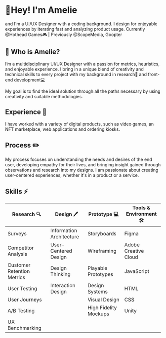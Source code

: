 # 👋Hey! I'm Amelie

and I'm a UI/UX Designer with a coding background.
I design for enjoyable experiences by iterating fast and analyzing product usage.
Currently @Hothead Games🎮 | Previously @ScopeMedia, Goopter



## 🌱 Who is Amelie?

I’m a multidisciplinary UI/UX Designer with a passion for metrics, heuristics, and enjoyable experience. I bring in a unique blend of creativity and technical skills to every project with my background in research🧪 and front-end development💻

My goal is to find the ideal solution through all the paths necessary by using creativity and suitable methodologies.

## Experience 💼

I have worked with a variety of digital products, such as video games, an NFT marketplace, web applications and ordering kiosks.

## Process ✏️

My process focuses on understanding the needs and desires of the end user, developing empathy for their lives, and bringing insight gained through observations and research into my designs. I am passionate about creating user-centered experiences, whether it's in a product or a service.

## Skills ⚡

| Research 🔍  | Design 🖊️ | Prototype 💻  | Tools & Environment 🛠️  |
| ------------- | ------------- | ------------- | ------------- |
| Surveys  | Information Architecture  | Storyboards  | Figma  |
| Competitor Analysis  | User-Centered Design  | Wireframing  | Adobe Creative Cloud  |
| Customer Retention Metrics  | Design Thinking  | Playable Prototypes  | JavaScript  |
| User Testing  | Interaction Design  | Design Systems  | HTML  |
| User Journeys  |   |  Visual Design  | CSS  |
| A/B Testing  |   | High Fidelity Mockups  | Unity  |
| UX Benchmarking  |   |   |


<!--
**apanjapi/apanjapi** is a ✨ _special_ ✨ repository because its `README.md` (this file) appears on your GitHub profile.

Here are some ideas to get you started:

- 🔭 I’m currently working on ...
- 🌱 I’m currently learning ...
- 👯 I’m looking to collaborate on ...
- 🤔 I’m looking for help with ...
- 💬 Ask me about ...
- 📫 How to reach me: ...
- 😄 Pronouns: ...
- ⚡ Fun fact: ...

| First Header  | Second Header |
| ------------- | ------------- |
| Content Cell  | Content Cell  |
| Content Cell  | Content Cell  |

### Research 🔍
- Surveys
- Competitor Analysis
- Customer Retention Metrics
- User Testing
- User Research
- User Journeys
- A/B Testing
- UX Benchmarking

### Design 🖊️
- Information Architecture
- User-Centered Design
- Design Thinking
- Interaction Design

### Prototype 💻
- Storyboards
- Wireframing
- Playable Prototypes
- Design Systems
- Visual Design
- High Fidelity Mockups

### Tools & Environment 🛠️
- Figma
- Adobe Creative Cloud
- JavaScript
- HTML
- CSS
- Unity
-->
